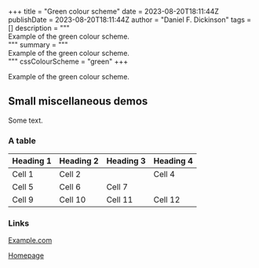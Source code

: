 +++
title = "Green colour scheme"
date = 2023-08-20T18:11:44Z
publishDate = 2023-08-20T18:11:44Z
author = "Daniel F. Dickinson"
tags = []
description = """\
Example of the green colour scheme. \
"""
summary = """\
Example of the green colour scheme. \
"""
cssColourScheme = "green"
+++

Example of the green colour scheme.

## Small miscellaneous demos

Some text.

### A table

| Heading 1 | Heading 2 | Heading 3 | Heading 4 |
|-----------|-----------|-----------|-----------|
| Cell 1    | Cell 2    |           |  Cell 4   |
| Cell 5    | Cell 6    | Cell 7    |
| Cell 9    | Cell 10   | Cell 11   | Cell 12   |

### Links

[Example.com](https://example.com/never-visited)

[Homepage](/)
